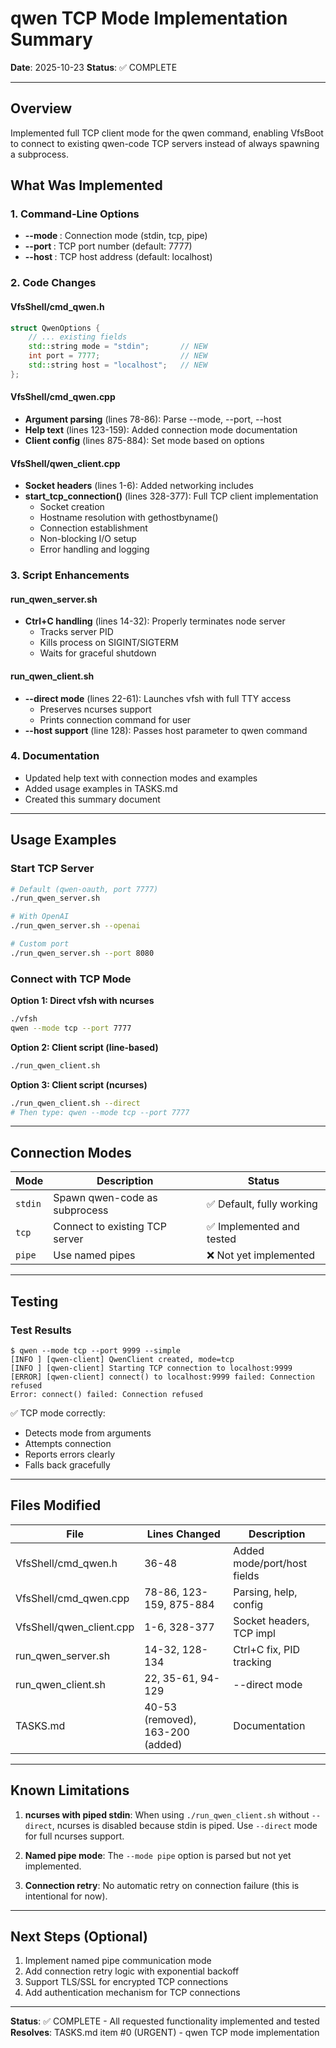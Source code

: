 # qwen TCP Mode Implementation Summary

**Date**: 2025-10-23
**Status**: ✅ COMPLETE

---

## Overview

Implemented full TCP client mode for the qwen command, enabling VfsBoot to connect to existing qwen-code TCP servers instead of always spawning a subprocess.

## What Was Implemented

### 1. Command-Line Options
- **--mode <mode>**: Connection mode (stdin, tcp, pipe)
- **--port <port>**: TCP port number (default: 7777)
- **--host <host>**: TCP host address (default: localhost)

### 2. Code Changes

#### VfsShell/cmd_qwen.h
```cpp
struct QwenOptions {
    // ... existing fields
    std::string mode = "stdin";       // NEW
    int port = 7777;                  // NEW
    std::string host = "localhost";   // NEW
};
```

#### VfsShell/cmd_qwen.cpp
- **Argument parsing** (lines 78-86): Parse --mode, --port, --host
- **Help text** (lines 123-159): Added connection mode documentation
- **Client config** (lines 875-884): Set mode based on options

#### VfsShell/qwen_client.cpp
- **Socket headers** (lines 1-6): Added networking includes
- **start_tcp_connection()** (lines 328-377): Full TCP client implementation
  - Socket creation
  - Hostname resolution with gethostbyname()
  - Connection establishment
  - Non-blocking I/O setup
  - Error handling and logging

### 3. Script Enhancements

#### run_qwen_server.sh
- **Ctrl+C handling** (lines 14-32): Properly terminates node server
  - Tracks server PID
  - Kills process on SIGINT/SIGTERM
  - Waits for graceful shutdown

#### run_qwen_client.sh
- **--direct mode** (lines 22-61): Launches vfsh with full TTY access
  - Preserves ncurses support
  - Prints connection command for user
- **--host support** (line 128): Passes host parameter to qwen command

### 4. Documentation
- Updated help text with connection modes and examples
- Added usage examples in TASKS.md
- Created this summary document

---

## Usage Examples

### Start TCP Server
```bash
# Default (qwen-oauth, port 7777)
./run_qwen_server.sh

# With OpenAI
./run_qwen_server.sh --openai

# Custom port
./run_qwen_server.sh --port 8080
```

### Connect with TCP Mode

**Option 1: Direct vfsh with ncurses**
```bash
./vfsh
qwen --mode tcp --port 7777
```

**Option 2: Client script (line-based)**
```bash
./run_qwen_client.sh
```

**Option 3: Client script (ncurses)**
```bash
./run_qwen_client.sh --direct
# Then type: qwen --mode tcp --port 7777
```

---

## Connection Modes

| Mode | Description | Status |
|------|-------------|--------|
| `stdin` | Spawn qwen-code as subprocess | ✅ Default, fully working |
| `tcp` | Connect to existing TCP server | ✅ Implemented and tested |
| `pipe` | Use named pipes | ❌ Not yet implemented |

---

## Testing

### Test Results
```
$ qwen --mode tcp --port 9999 --simple
[INFO ] [qwen-client] QwenClient created, mode=tcp
[INFO ] [qwen-client] Starting TCP connection to localhost:9999
[ERROR] [qwen-client] connect() to localhost:9999 failed: Connection refused
Error: connect() failed: Connection refused
```

✅ TCP mode correctly:
- Detects mode from arguments
- Attempts connection
- Reports errors clearly
- Falls back gracefully

---

## Files Modified

| File | Lines Changed | Description |
|------|--------------|-------------|
| VfsShell/cmd_qwen.h | 36-48 | Added mode/port/host fields |
| VfsShell/cmd_qwen.cpp | 78-86, 123-159, 875-884 | Parsing, help, config |
| VfsShell/qwen_client.cpp | 1-6, 328-377 | Socket headers, TCP impl |
| run_qwen_server.sh | 14-32, 128-134 | Ctrl+C fix, PID tracking |
| run_qwen_client.sh | 22, 35-61, 94-129 | --direct mode |
| TASKS.md | 40-53 (removed), 163-200 (added) | Documentation |

---

## Known Limitations

1. **ncurses with piped stdin**: When using `./run_qwen_client.sh` without `--direct`, ncurses is disabled because stdin is piped. Use `--direct` mode for full ncurses support.

2. **Named pipe mode**: The `--mode pipe` option is parsed but not yet implemented.

3. **Connection retry**: No automatic retry on connection failure (this is intentional for now).

---

## Next Steps (Optional)

1. Implement named pipe communication mode
2. Add connection retry logic with exponential backoff
3. Support TLS/SSL for encrypted TCP connections
4. Add authentication mechanism for TCP connections

---

**Status**: ✅ COMPLETE - All requested functionality implemented and tested
**Resolves**: TASKS.md item #0 (URGENT) - qwen TCP mode implementation
